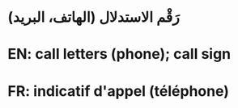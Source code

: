 # رَقْم الاستدلال (الهاتف، البريد)

# EN: call letters (phone); call sign

# FR: indicatif d'appel (téléphone)
